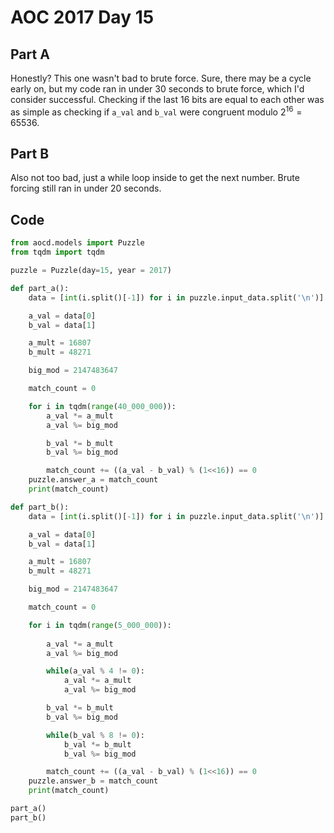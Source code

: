 # AOC 2017 Day 15

## Part A

Honestly? This one wasn't bad to brute force. Sure, there may be a cycle early on, but my code ran in under 30 seconds to brute force, which I'd consider successful. Checking if the last 16 bits are equal to each other was as simple as checking if `a_val` and `b_val` were congruent modulo $2^{16}=65536$. 

## Part B

Also not too bad, just a while loop inside to get the next number. Brute forcing still ran in under 20 seconds. 

## Code

```python
from aocd.models import Puzzle
from tqdm import tqdm

puzzle = Puzzle(day=15, year = 2017)

def part_a():
    data = [int(i.split()[-1]) for i in puzzle.input_data.split('\n')]

    a_val = data[0]
    b_val = data[1]

    a_mult = 16807
    b_mult = 48271

    big_mod = 2147483647

    match_count = 0

    for i in tqdm(range(40_000_000)):
        a_val *= a_mult
        a_val %= big_mod

        b_val *= b_mult
        b_val %= big_mod

        match_count += ((a_val - b_val) % (1<<16)) == 0
    puzzle.answer_a = match_count
    print(match_count)

def part_b():
    data = [int(i.split()[-1]) for i in puzzle.input_data.split('\n')]

    a_val = data[0]
    b_val = data[1]

    a_mult = 16807
    b_mult = 48271

    big_mod = 2147483647

    match_count = 0

    for i in tqdm(range(5_000_000)):
        
        a_val *= a_mult
        a_val %= big_mod

        while(a_val % 4 != 0):
            a_val *= a_mult
            a_val %= big_mod

        b_val *= b_mult
        b_val %= big_mod

        while(b_val % 8 != 0):
            b_val *= b_mult
            b_val %= big_mod

        match_count += ((a_val - b_val) % (1<<16)) == 0
    puzzle.answer_b = match_count
    print(match_count)

part_a()
part_b()
```